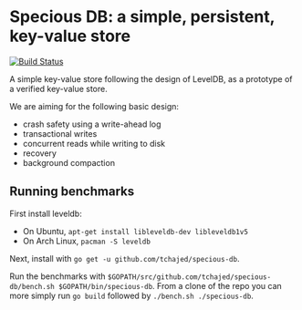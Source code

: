 # Specious DB: a simple, persistent, key-value store

[![Build Status](https://travis-ci.org/tchajed/specious-db.svg?branch=master)](https://travis-ci.org/tchajed/specious-db)

A simple key-value store following the design of LevelDB, as a prototype of a verified key-value store.

We are aiming for the following basic design:
- crash safety using a write-ahead log
- transactional writes
- concurrent reads while writing to disk
- recovery
- background compaction

## Running benchmarks

First install leveldb:
- On Ubuntu, `apt-get install libleveldb-dev libleveldb1v5`
- On Arch Linux, `pacman -S leveldb`

Next, install with `go get -u github.com/tchajed/specious-db`.

Run the benchmarks with `$GOPATH/src/github.com/tchajed/specious-db/bench.sh $GOPATH/bin/specious-db`. From a clone of the repo you can more simply run `go build` followed by `./bench.sh ./specious-db`.
